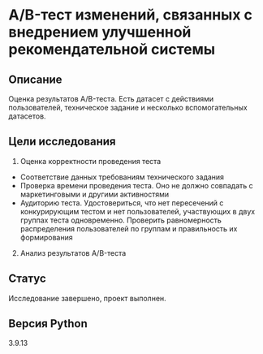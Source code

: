 # A/B-тест изменений, связанных с внедрением улучшенной рекомендательной системы

## Описание

Оценка результатов A/B-теста. Есть датасет с действиями пользователей, техническое задание и несколько вспомогательных датасетов.

## Цели исследования

1. Оценка корректности проведения теста
* Соответствие данных требованиям технического задания
* Проверка времени проведения теста. Оно не должно совпадать с маркетинговыми и другими активностями
* Аудиторию теста. Удостовериться, что нет пересечений с конкурирующим тестом и нет пользователей, участвующих в двух группах теста одновременно. Проверить равномерность распределения пользователей по группам и правильность их формирования
2. Анализ результатов A/B-теста

## Статус

Исследование завершено, проект выполнен.

## Версия Python

3.9.13

